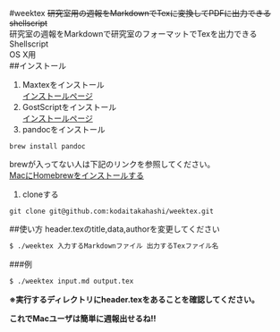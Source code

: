 #weektex
~~研究室用の週報をMarkdownでTexに変換してPDFに出力できるshellscript~~  
研究室の週報をMarkdownで研究室のフォーマットでTexを出力できるShellscript  
OS X用	
##インストール
1. Maxtexをインストール  
[インストールページ](http://tug.org/mactex/mirrorpage.html)  
1. GostScriptをインストール  
[インストールページ](http://pages.uoregon.edu/koch/)  
1. pandocをインストール  
```
brew install pandoc
```  
brewが入ってない人は下記のリンクを参照してください。  
[MacにHomebrewをインストールする](http://qiita.com/_daisuke/items/d3b2477d15ed2611a058)  
1. cloneする  
```
git clone git@github.com:kodaitakahashi/weektex.git
```  

##使い方
header.texのtitle,data,authorを変更してください  

```sh
$ ./weektex 入力するMarkdownファイル 出力するTexファイル名
```
###例

```sh
$ ./weektex input.md output.tex
```

 **※実行するディレクトリにheader.texをあることを確認してください。**  

 
**これでMacユーザは簡単に週報出せるね!!**

